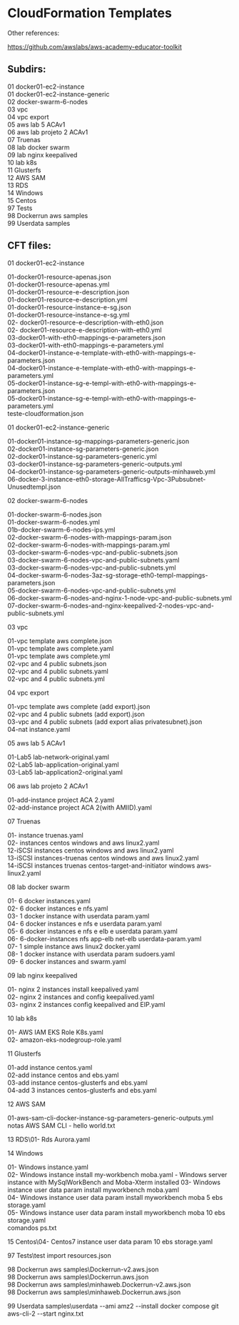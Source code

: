 # CloudFormation Templates  
  
  
Other references:  
  
https://github.com/awslabs/aws-academy-educator-toolkit  
  
  
  
## Subdirs:  
  
01 docker01-ec2-instance  
01 docker01-ec2-instance-generic  
02 docker-swarm-6-nodes  
03 vpc  
04 vpc export  
05 aws lab 5 ACAv1  
06 aws lab projeto 2 ACAv1  
07 Truenas  
08 lab docker swarm  
09 lab nginx keepalived  
10 lab k8s  
11 Glusterfs  
12 AWS SAM  
13 RDS  
14 Windows  
15 Centos  
97 Tests  
98 Dockerrun aws samples  
99 Userdata samples  
  
  
## CFT files:  
  
01 docker01-ec2-instance
  
01-docker01-resource-apenas.json  
01-docker01-resource-apenas.yml  
01-docker01-resource-e-description.json  
01-docker01-resource-e-description.yml  
01-docker01-resource-instance-e-sg.json  
01-docker01-resource-instance-e-sg.yml  
02- docker01-resource-e-description-with-eth0.json  
02- docker01-resource-e-description-with-eth0.yml  
03-docker01-with-eth0-mappings-e-parameters.json  
03-docker01-with-eth0-mappings-e-parameters.yml  
04-docker01-instance-e-template-with-eth0-with-mappings-e-parameters.json  
04-docker01-instance-e-template-with-eth0-with-mappings-e-parameters.yml  
05-docker01-instance-sg-e-templ-with-eth0-with-mappings-e-parameters.json  
05-docker01-instance-sg-e-templ-with-eth0-with-mappings-e-parameters.yml  
teste-cloudformation.json  
  
  
01 docker01-ec2-instance-generic  
  
01-docker01-instance-sg-mappings-parameters-generic.json  
02-docker01-instance-sg-parameters-generic.json  
02-docker01-instance-sg-parameters-generic.yml  
03-docker01-instance-sg-parameters-generic-outputs.yml  
04-docker01-instance-sg-parameters-generic-outputs-minhaweb.yml  
06-docker-3-instance-eth0-storage-AllTrafficsg-Vpc-3Pubsubnet-Unusedtempl.json  
  
  
02 docker-swarm-6-nodes  
  
01-docker-swarm-6-nodes.json  
01-docker-swarm-6-nodes.yml  
01b-docker-swarm-6-nodes-ips.yml  
02-docker-swarm-6-nodes-with-mappings-param.json  
02-docker-swarm-6-nodes-with-mappings-param.yml  
03-docker-swarm-6-nodes-vpc-and-public-subnets.json  
03-docker-swarm-6-nodes-vpc-and-public-subnets.yaml  
03-docker-swarm-6-nodes-vpc-and-public-subnets.yml  
04-docker-swarm-6-nodes-3az-sg-storage-eth0-templ-mappings-parameters.json  
05-docker-swarm-6-nodes-vpc-and-public-subnets.yml  
06-docker-swarm-6-nodes-and-nginx-1-node-vpc-and-public-subnets.yml  
07-docker-swarm-6-nodes-and-nginx-keepalived-2-nodes-vpc-and-public-subnets.yml  
  
  
03 vpc  
  
01-vpc template aws complete.json  
01-vpc template aws complete.yaml  
01-vpc template aws complete.yml  
02-vpc and 4 public subnets.json  
02-vpc and 4 public subnets.yaml  
02-vpc and 4 public subnets.yml  
  
  
04 vpc export  
  
01-vpc template aws complete (add export).json  
02-vpc and 4 public subnets (add export).json  
03-vpc and 4 public subnets (add export alias privatesubnet).json  
04-nat instance.yaml  
  
  
05 aws lab 5 ACAv1  
  
01-Lab5 lab-network-original.yaml  
02-Lab5 lab-application-original.yaml  
03-Lab5 lab-application2-original.yaml  
  
  
06 aws lab projeto 2 ACAv1  
  
01-add-instance project ACA 2.yaml  
02-add-instance project ACA 2(with AMIID).yaml  
  
  
07 Truenas  
  
01- instance truenas.yaml  
02- instances centos windows and aws linux2.yaml  
12-iSCSI instances centos windows and aws linux2.yaml  
13-iSCSI instances-truenas centos windows and aws linux2.yaml  
14-iSCSI instances truenas centos-target-and-initiator windows aws-linux2.yaml  
  
  
08 lab docker swarm  
  
01- 6 docker instances.yaml  
02- 6 docker instances e nfs.yaml  
03- 1 docker instance with userdata param.yaml  
04- 6 docker instances e nfs e userdata param.yaml  
05- 6 docker instances e nfs e elb e userdata param.yaml  
06- 6-docker-instances nfs app-elb net-elb userdata-param.yaml  
07- 1 simple instance aws linux2 docker.yaml  
08- 1 docker instance with userdata param sudoers.yaml  
09- 6 docker instances and swarm.yaml  
  
  
09 lab nginx keepalived  
  
01- nginx 2 instances install keepalived.yaml  
02- nginx 2 instances and config keepalived.yaml  
03- nginx 2 instances config keepalived and EIP.yaml  
  
  
10 lab k8s  
  
01- AWS IAM EKS Role K8s.yaml  
02- amazon-eks-nodegroup-role.yaml  
  
  
11 Glusterfs  
  
01-add instance centos.yaml  
02-add instance centos and ebs.yaml  
03-add instance centos-glusterfs and ebs.yaml  
04-add 3 instances centos-glusterfs and ebs.yaml  
  
  
12 AWS SAM  
  
01-aws-sam-cli-docker-instance-sg-parameters-generic-outputs.yml  
notas AWS SAM CLI - hello world.txt  
  
  
13 RDS\01- Rds Aurora.yaml  
  
  
14 Windows  
  
01- Windows instance.yaml  
02- Windows instance install my-workbench moba.yaml - Windows server instance with MySqlWorkBench and Moba-Xterm installed 
03- Windows instance user data param install myworkbench moba.yaml  
04- Windows instance user data param install myworkbench moba 5 ebs storage.yaml  
05- Windows instance user data param install myworkbench moba 10 ebs storage.yaml  
comandos ps.txt  
  
  
15 Centos\04- Centos7 instance user data param 10 ebs storage.yaml  
  
  
97 Tests\test import resources.json  
  
  
98 Dockerrun aws samples\Dockerrun-v2.aws.json  
98 Dockerrun aws samples\Dockerrun.aws.json  
98 Dockerrun aws samples\minhaweb.Dockerrun-v2.aws.json  
98 Dockerrun aws samples\minhaweb.Dockerrun.aws.json  
  
  
99 Userdata samples\userdata --ami amz2 --install docker compose git aws-cli-2 --start nginx.txt  
  
  